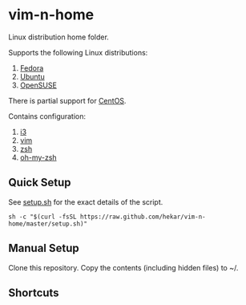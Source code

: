 vim-n-home
==========

Linux distribution home folder.

Supports the following Linux distributions:

1. [Fedora](https://getfedora.org/)
1. [Ubuntu](http://www.ubuntu.com/)
1. [OpenSUSE](https://www.opensuse.org/)

There is partial support for [CentOS](https://www.centos.org/).

Contains configuration:

1. [i3](https://i3wm.org/)
1. [vim](http://www.vim.org/)
1. [zsh](http://www.zsh.org/)
1. [oh-my-zsh](https://github.com/robbyrussell/oh-my-zsh)

## Quick Setup

See [setup.sh](https://raw.github.com/hekar/vim-n-home/master/setup.sh) for the exact details of the script.

```
sh -c "$(curl -fsSL https://raw.github.com/hekar/vim-n-home/master/setup.sh)"
```

## Manual Setup

Clone this repository. Copy the contents (including hidden files) to ~/.


## Shortcuts


